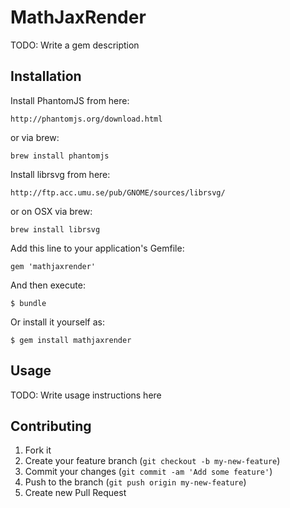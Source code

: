 # MathJaxRender

TODO: Write a gem description

## Installation

Install PhantomJS from here:

    http://phantomjs.org/download.html

or via brew:

    brew install phantomjs

Install librsvg from here: 

    http://ftp.acc.umu.se/pub/GNOME/sources/librsvg/

or on OSX via brew:

    brew install librsvg

Add this line to your application's Gemfile:

    gem 'mathjaxrender'

And then execute:

    $ bundle

Or install it yourself as:

    $ gem install mathjaxrender

## Usage

TODO: Write usage instructions here

## Contributing

1. Fork it
2. Create your feature branch (`git checkout -b my-new-feature`)
3. Commit your changes (`git commit -am 'Add some feature'`)
4. Push to the branch (`git push origin my-new-feature`)
5. Create new Pull Request

